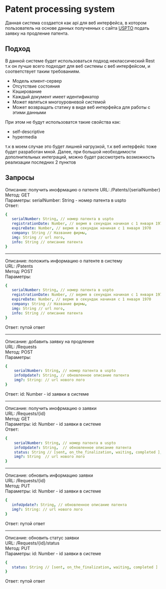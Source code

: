 #  Patent processing system
 Данная система создается как api для веб интерфейса, в котором пользователь на основе данных полученных с сайта [USPTO](https://www.uspto.gov/) подать заявку на продление патента. 
## Подход 

В данной системе будет использоваться подход неклассический Rest т.к он лучше всего подходит для веб системы с веб интерфейсом, и соответствует таким требованиям.

 - Модель клиент-сервер
 - Отсутствие состояния
 - Кэширование
 - Каждый документ имеет идентификатор 
 - Может являться  многоуровневой системой 
 - Может возвращать статику в виде веб интерфейса для работы с этими данными 
 
 При этом не будут использоватся такие свойства как:
 - self-descriptive
 - hypermedia
 
т.к в моем случае это будет лишней нагрузкой, т.к веб интерфейс тоже будет разработан мной. 
Далее, при большой необходимости дополнительных интеграций, можно будет рассмотреть возможность реализации последних 2 пунктов 

## Запросы
Описание: получить инофрмацию о патенте 
URL: /Patents/{serialNumber}  
Метод: GET  
Параметры: serialNumber: String - номер патента в uspto  
Ответ: 
```yaml
{
   serialNumber: String, // номер патента в uspto
   registrationDate: Number, // вермя в секундак начиная с 1 января 1970
   expireDate: Number, // вермя в секундак начиная с 1 января 1970
   company: String // Название фирмы,
   img: String // url лого,
   info: String // описание патента 
}
```
___
Описание: положить информацию о патенте в систему  
URL: /Patents  
Метод: POST  
Параметры: 
```yaml
{
   serialNumber: String, // номер патента в uspto
   registrationDate: Number, // вермя в секундак начиная с 1 января 1970
   expireDate: Number, // вермя в секундак начиная с 1 января 1970
   company: String // Название фирмы,
   img: String // url лого,
   info: String // описание патента 
}
```
Ответ: путой ответ
___
Описание: добавить заявку на продление   
URL: /Requests  
Метод: POST  
Параметры:   
```yaml
{
    serialNumber: String, // номер патента в uspto
    infoUpdate?: String, // обновленное описание патента 
    img?: String: // url нового лого 
}
```
Ответ: id: Number - id заявки в системе 
___
Описание: получить инофрмацию о заявки    
URL: /Requests/{id}  
Метод: GET  
Параметры: id: Number - id заявки в системе   
Ответ:
```yaml
{
    serialNumber: String, // номер патента в uspto
    infoUpdate?: String,  // обновленное описание патента 
    status: String // [sent, on_the_finalization, waiting, completed ],
    img?: String  // url нового лого 
}
```
___
Описание: обновить информацию заявки    
URL: /Requests/{id}   
Метод: PUT   
Параметры: id: Number - id заявки в системе    
```yaml
{
   infoUpdate?: String, // обновленное описание патента 
   img?: String: // url нового лого 
}
```
Ответ: путой ответ
___
Описание: обновить статус заявки   
URL: /Requests/{id}/status    
Метод: PUT   
Параметры: id: Number - id заявки в системе   
```yaml
{
   status: String // [sent, on_the_finalization, waiting, completed ]
}
```
Ответ: путой ответ
